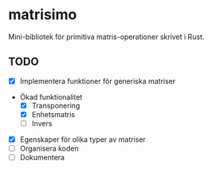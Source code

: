 # matrisimo
Mini-bibliotek för primitiva matris-operationer skrivet i Rust.
## TODO
- [x] Implementera funktioner för generiska matriser
- Ökad funktionalitet
  - [x] Transponering
  - [x] Enhetsmatris
  - [ ] Invers
- [x] Egenskaper för olika typer av matriser
- [ ] Organisera koden
- [ ] Dokumentera
